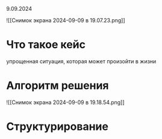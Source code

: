 9.09.2024

![[Снимок экрана 2024-09-09 в 19.07.23.png]]
# Что такое кейс
упрощенная ситуация, которая может произойти в жизни
# Алгоритм решения
![[Снимок экрана 2024-09-09 в 19.18.54.png]]
# Структурирование
